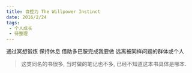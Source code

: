 ```yaml
---
title: 自控力 The Willpower Instinct 
date: 2016/2/24
tags:
 - 个人成长 
 - 待整理
---
```


通过冥想锻炼 
保持休息
借助多巴胺完成我要做
远离被同样问题的群体或个人

> 这类同名的书很多, 当时做的笔记也不多, 已经不知道这本书具体是哪本.
